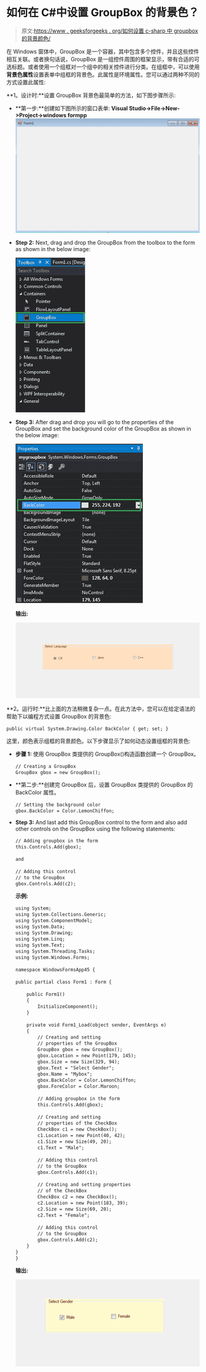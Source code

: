 # 如何在 C#中设置 GroupBox 的背景色？

> 原文:[https://www . geeksforgeeks . org/如何设置 c-sharp 中 groupbox 的背景颜色/](https://www.geeksforgeeks.org/how-to-set-the-background-color-of-the-groupbox-in-c-sharp/)

在 Windows 窗体中，GroupBox 是一个容器，其中包含多个控件，并且这些控件相互关联。或者换句话说，GroupBox 是一组控件周围的框架显示，带有合适的可选标题。或者使用一个组框对一个组中的相关控件进行分类。在组框中，可以使用**背景色属性**设置表单中组框的背景色。此属性是环境属性。您可以通过两种不同的方式设置此属性:

**1。设计时:**设置 GroupBox 背景色最简单的方法，如下图步骤所示:

*   **第一步:**创建如下图所示的窗口表单:
    **Visual Studio->File->New->Project->windows formpp**
    ![](img/de9202f1f4646167e60ea580d67273d9.png)
*   **Step 2:** Next, drag and drop the GroupBox from the toolbox to the form as shown in the below image:

    ![](img/3e0d6750b498ddd294dc81fffa68f124.png)

*   **Step 3:** After drag and drop you will go to the properties of the GroupBox and set the background color of the GroupBox as shown in the below image:

    ![](img/d8d8dc5e6261d4466a78694508a99b1c.png)

    **输出:**

    ![](img/f190a04c93f303b57a706ff4b73b5399.png)

**2。运行时:**比上面的方法稍微复杂一点。在此方法中，您可以在给定语法的帮助下以编程方式设置 GroupBox 的背景色:

```
public virtual System.Drawing.Color BackColor { get; set; }
```

这里，颜色表示组框的背景颜色。以下步骤显示了如何动态设置组框的背景色:

*   **步骤 1:** 使用 GroupBox 类提供的 GroupBox()构造函数创建一个 GroupBox。

    ```
    // Creating a GroupBox
    GroupBox gbox = new GroupBox(); 

    ```

*   **第二步:**创建完 GroupBox 后，设置 GroupBox 类提供的 GroupBox 的 BackColor 属性。

    ```
    // Setting the background color
    gbox.BackColor = Color.LemonChiffon;

    ```

*   **Step 3:** And last add this GroupBox control to the form and also add other controls on the GroupBox using the following statements:

    ```
    // Adding groupbox in the form
    this.Controls.Add(gbox);

    and 

    // Adding this control 
    // to the GroupBox
    gbox.Controls.Add(c2);

    ```

    **示例:**

    ```
    using System;
    using System.Collections.Generic;
    using System.ComponentModel;
    using System.Data;
    using System.Drawing;
    using System.Linq;
    using System.Text;
    using System.Threading.Tasks;
    using System.Windows.Forms;

    namespace WindowsFormsApp45 {

    public partial class Form1 : Form {

        public Form1()
        {
            InitializeComponent();
        }

        private void Form1_Load(object sender, EventArgs e)
        {
            // Creating and setting 
            // properties of the GroupBox
            GroupBox gbox = new GroupBox();
            gbox.Location = new Point(179, 145);
            gbox.Size = new Size(329, 94);
            gbox.Text = "Select Gender";
            gbox.Name = "Mybox";
            gbox.BackColor = Color.LemonChiffon;
            gbox.ForeColor = Color.Maroon;

            // Adding groupbox in the form
            this.Controls.Add(gbox);

            // Creating and setting
            // properties of the CheckBox
            CheckBox c1 = new CheckBox();
            c1.Location = new Point(40, 42);
            c1.Size = new Size(49, 20);
            c1.Text = "Male";

            // Adding this control 
            // to the GroupBox
            gbox.Controls.Add(c1);

            // Creating and setting properties
            // of the CheckBox
            CheckBox c2 = new CheckBox();
            c2.Location = new Point(183, 39);
            c2.Size = new Size(69, 20);
            c2.Text = "Female";

            // Adding this control
            // to the GroupBox
            gbox.Controls.Add(c2);
        }
    }
    }
    ```

    **输出:**

    ![](img/3b0f80283d3ca25b2a682477ede2550d.png)